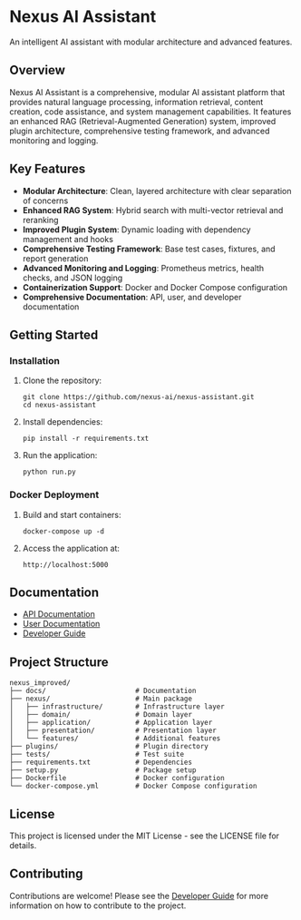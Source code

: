 # Nexus AI Assistant

An intelligent AI assistant with modular architecture and advanced features.

## Overview

Nexus AI Assistant is a comprehensive, modular AI assistant platform that provides natural language processing, information retrieval, content creation, code assistance, and system management capabilities. It features an enhanced RAG (Retrieval-Augmented Generation) system, improved plugin architecture, comprehensive testing framework, and advanced monitoring and logging.

## Key Features

- **Modular Architecture**: Clean, layered architecture with clear separation of concerns
- **Enhanced RAG System**: Hybrid search with multi-vector retrieval and reranking
- **Improved Plugin System**: Dynamic loading with dependency management and hooks
- **Comprehensive Testing Framework**: Base test cases, fixtures, and report generation
- **Advanced Monitoring and Logging**: Prometheus metrics, health checks, and JSON logging
- **Containerization Support**: Docker and Docker Compose configuration
- **Comprehensive Documentation**: API, user, and developer documentation

## Getting Started

### Installation

1. Clone the repository:
   ```
   git clone https://github.com/nexus-ai/nexus-assistant.git
   cd nexus-assistant
   ```

2. Install dependencies:
   ```
   pip install -r requirements.txt
   ```

3. Run the application:
   ```
   python run.py
   ```

### Docker Deployment

1. Build and start containers:
   ```
   docker-compose up -d
   ```

2. Access the application at:
   ```
   http://localhost:5000
   ```

## Documentation

- [API Documentation](docs/api_documentation.md)
- [User Documentation](docs/user_documentation.md)
- [Developer Guide](docs/developer_guide.md)

## Project Structure

```
nexus_improved/
├── docs/                      # Documentation
├── nexus/                     # Main package
│   ├── infrastructure/        # Infrastructure layer
│   ├── domain/                # Domain layer
│   ├── application/           # Application layer
│   ├── presentation/          # Presentation layer
│   └── features/              # Additional features
├── plugins/                   # Plugin directory
├── tests/                     # Test suite
├── requirements.txt           # Dependencies
├── setup.py                   # Package setup
├── Dockerfile                 # Docker configuration
└── docker-compose.yml         # Docker Compose configuration
```

## License

This project is licensed under the MIT License - see the LICENSE file for details.

## Contributing

Contributions are welcome! Please see the [Developer Guide](docs/developer_guide.md) for more information on how to contribute to the project.
